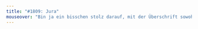 ```yaml
---
title: "#1809: Jura"
mouseover: "Bin ja ein bisschen stolz darauf, mit der Überschrift sowohl die erdgeschichtliche Periode als auch das Studienfach zu bezeichnen."
---
```

